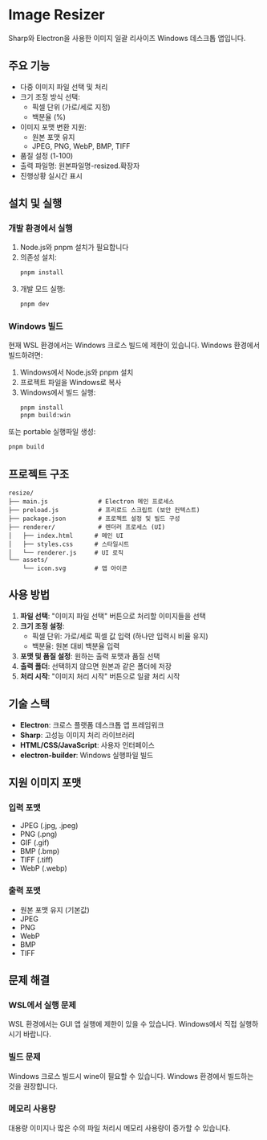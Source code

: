 # Image Resizer

Sharp와 Electron을 사용한 이미지 일괄 리사이즈 Windows 데스크톱 앱입니다.

## 주요 기능

- 다중 이미지 파일 선택 및 처리
- 크기 조정 방식 선택:
  - 픽셀 단위 (가로/세로 지정)
  - 백분율 (%)
- 이미지 포맷 변환 지원:
  - 원본 포맷 유지
  - JPEG, PNG, WebP, BMP, TIFF
- 품질 설정 (1-100)
- 출력 파일명: 원본파일명-resized.확장자
- 진행상황 실시간 표시

## 설치 및 실행

### 개발 환경에서 실행

1. Node.js와 pnpm 설치가 필요합니다
2. 의존성 설치:
   ```bash
   pnpm install
   ```
3. 개발 모드 실행:
   ```bash
   pnpm dev
   ```

### Windows 빌드

현재 WSL 환경에서는 Windows 크로스 빌드에 제한이 있습니다. Windows 환경에서 빌드하려면:

1. Windows에서 Node.js와 pnpm 설치
2. 프로젝트 파일을 Windows로 복사
3. Windows에서 빌드 실행:
   ```cmd
   pnpm install
   pnpm build:win
   ```

또는 portable 실행파일 생성:
```cmd
pnpm build
```

## 프로젝트 구조

```
resize/
├── main.js              # Electron 메인 프로세스
├── preload.js           # 프리로드 스크립트 (보안 컨텍스트)
├── package.json         # 프로젝트 설정 및 빌드 구성
├── renderer/            # 렌더러 프로세스 (UI)
│   ├── index.html      # 메인 UI
│   ├── styles.css      # 스타일시트
│   └── renderer.js     # UI 로직
└── assets/
    └── icon.svg        # 앱 아이콘
```

## 사용 방법

1. **파일 선택**: "이미지 파일 선택" 버튼으로 처리할 이미지들을 선택
2. **크기 조정 설정**:
   - 픽셀 단위: 가로/세로 픽셀 값 입력 (하나만 입력시 비율 유지)
   - 백분율: 원본 대비 백분율 입력
3. **포맷 및 품질 설정**: 원하는 출력 포맷과 품질 선택
4. **출력 폴더**: 선택하지 않으면 원본과 같은 폴더에 저장
5. **처리 시작**: "이미지 처리 시작" 버튼으로 일괄 처리 시작

## 기술 스택

- **Electron**: 크로스 플랫폼 데스크톱 앱 프레임워크
- **Sharp**: 고성능 이미지 처리 라이브러리
- **HTML/CSS/JavaScript**: 사용자 인터페이스
- **electron-builder**: Windows 실행파일 빌드

## 지원 이미지 포맷

### 입력 포맷
- JPEG (.jpg, .jpeg)
- PNG (.png)
- GIF (.gif)
- BMP (.bmp)
- TIFF (.tiff)
- WebP (.webp)

### 출력 포맷
- 원본 포맷 유지 (기본값)
- JPEG
- PNG
- WebP
- BMP
- TIFF

## 문제 해결

### WSL에서 실행 문제
WSL 환경에서는 GUI 앱 실행에 제한이 있을 수 있습니다. Windows에서 직접 실행하시기 바랍니다.

### 빌드 문제
Windows 크로스 빌드시 wine이 필요할 수 있습니다. Windows 환경에서 빌드하는 것을 권장합니다.

### 메모리 사용량
대용량 이미지나 많은 수의 파일 처리시 메모리 사용량이 증가할 수 있습니다.